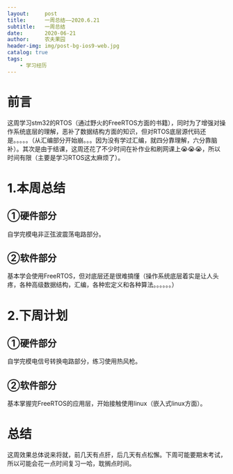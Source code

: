 ```yaml
---
layout:     post
title:      一周总结——2020.6.21
subtitle:   一周总结
date:       2020-06-21
author:     农夫果园
header-img: img/post-bg-ios9-web.jpg
catalog: true
tags:
    - 学习经历
---
```


# 前言

这周学习stm32的RTOS（通过野火的FreeRTOS方面的书籍），同时为了增强对操作系统底层的理解，恶补了数据结构方面的知识，但对RTOS底层源代码还是。。。。。（从汇编部分开始崩。。。因为没有学过汇编，就四分靠理解，六分靠脑补）。其次是由于结课，这周还花了不少时间在补作业和刷网课上😭😭😭，所以时间有限（主要是学习RTOS这太麻烦了）。

# 1.本周总结

## ①硬件部分

自学完模电非正弦波震荡电路部分。

## ②软件部分

基本学会使用FreeRTOS，但对底层还是很难搞懂（操作系统底层着实是让人头疼，各种高级数据结构，汇编，各种宏定义和各种算法。。。。。。）

# 2.下周计划

## ①硬件部分

自学完模电信号转换电路部分，练习使用热风枪。

## ②软件部分

基本掌握完FreeRTOS的应用层，开始接触使用linux（嵌入式linux方面）。

# 总结

这周效果总体说来将就，前几天有点肝，后几天有点松懈。下周可能要期末考试，所以可能会花一点时间复习一哈，耽搁点时间。



